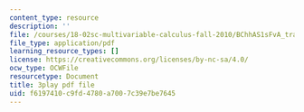 ```yaml
---
content_type: resource
description: ''
file: /courses/18-02sc-multivariable-calculus-fall-2010/BChhAS1sFvA_transcript.pdf
file_type: application/pdf
learning_resource_types: []
license: https://creativecommons.org/licenses/by-nc-sa/4.0/
ocw_type: OCWFile
resourcetype: Document
title: 3play pdf file
uid: f6197410-c9fd-4780-a700-7c39e7be7645
---
```

